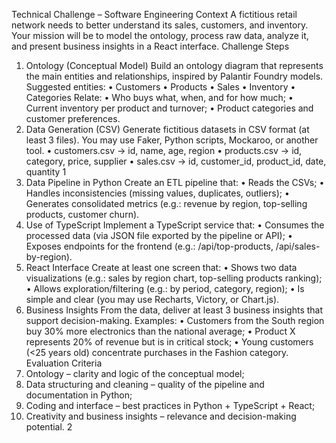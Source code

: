 Technical Challenge – Software Engineering
Context
A fictitious retail network needs to better understand its sales, customers, and inventory. Your mission will be to model the ontology, process raw data, analyze it,
and present business insights in a React interface.
Challenge Steps
1) Ontology (Conceptual Model)
Build an ontology diagram that represents the main entities and relationships, inspired
by Palantir Foundry models. Suggested entities:
• Customers
• Products
• Sales
• Inventory
• Categories
Relate:
• Who buys what, when, and for how much;
• Current inventory per product and turnover;
• Product categories and customer preferences.
2) Data Generation (CSV)
Generate fictitious datasets in CSV format (at least 3 files). You may use Faker, Python
scripts, Mockaroo, or another tool.
• customers.csv → id, name, age, region
• products.csv → id, category, price, supplier
• sales.csv → id, customer_id, product_id, date, quantity
1
3) Data Pipeline in Python
Create an ETL pipeline that:
• Reads the CSVs;
• Handles inconsistencies (missing values, duplicates, outliers);
• Generates consolidated metrics (e.g.: revenue by region, top-selling products, customer
churn).
4) Use of TypeScript
Implement a TypeScript service that:
• Consumes the processed data (via JSON file exported by the pipeline or API);
• Exposes endpoints for the frontend (e.g.: /api/top-products, /api/sales-by-region).
5) React Interface
Create at least one screen that:
• Shows two data visualizations (e.g.: sales by region chart, top-selling products ranking);
• Allows exploration/filtering (e.g.: by period, category, region);
• Is simple and clear (you may use Recharts, Victory, or Chart.js).
6) Business Insights
From the data, deliver at least 3 business insights that support decision-making. Examples:
• Customers from the South region buy 30% more electronics than the national average;
• Product X represents 20% of revenue but is in critical stock;
• Young customers (<25 years old) concentrate purchases in the Fashion category.
Evaluation Criteria
1) Ontology – clarity and logic of the conceptual model;
2) Data structuring and cleaning – quality of the pipeline and documentation in
Python;
3) Coding and interface – best practices in Python + TypeScript + React;
4) Creativity and business insights – relevance and decision-making potential.
2